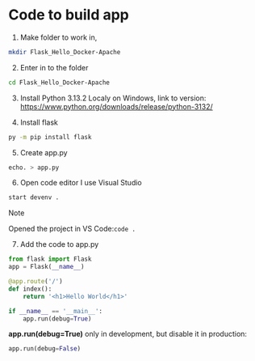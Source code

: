 # Code to build app

1. Make folder to work in,
```bash
mkdir Flask_Hello_Docker-Apache
```

2. Enter in to the folder
```bash
cd Flask_Hello_Docker-Apache
```

3. Install Python 3.13.2
Localy on Windows, link to version: https://www.python.org/downloads/release/python-3132/

4. Install flask
```bash
py -m pip install flask
```

5. Create app.py
```sh
echo. > app.py
```

6. Open code editor I use Visual Studio
```sh
start devenv .
```
> [!NOTE]
> Opened the project in VS Code:```code .```

7. Add the code to app.py
```py
from flask import Flask
app = Flask(__name__)

@app.route('/')
def index():
    return '<h1>Hello World</h1>'

if __name__ == '__main__':
    app.run(debug=True)
```

**app.run(debug=True)** only in development, but disable it in production:
```py
app.run(debug=False)
```


 


